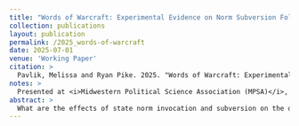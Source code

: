 ```yaml
---
title: "Words of Warcraft: Experimental Evidence on Norm Subversion Following Russia's Invasion of Ukraine"
collection: publications
layout: publication
permalink: /2025_words-of-warcraft
date: 2025-07-01
venue: 'Working Paper'
citation: >
  Pavlik, Melissa and Ryan Pike. 2025. "Words of Warcraft: Experimental Evidence on Norm Subversion Following Russia's Invasion of Ukraine." <i>Working paper</i>.
notes: >
  Presented at <i>Midwestern Political Science Association (MPSA)</i>, 2023; <i>American Political Science Association (APSA)</i>, 2024; and <i>European Political Science Association (EPSA)</i>, 2024 and 2025. Work supported by the Nuclear Security Program at the MacMillian Center for International and Area Studies at Yale University (2024), and the Multidisciplinary Experimental Research Grant at the Institute for Social and Policy Studies at Yale University (2024). Draft available upon request.
abstract: >
  What are the effects of state norm invocation and subversion on the opinions of foreign audiences? During geopolitical crises, states often use and adapt normative principles underlying the Liberal International Order (LIO) to mitigate backlash and justify their positions. This framing tactic is not just aimed at other states, but at key domestic populations in third-party states, especially with the advent of social media. We assess the effectiveness of norm invocation and subversion by rival geopolitical powers in the context of the ongoing War in Ukraine, and in particular how norm usage affects populations differently depending on whether or not they are liberal. Using a novel survey experiment design with interactive mock social media posts, we show how rival states' framing of the Ukraine crisis with normative principles affects political beliefs in Hungary, Germany, and the U.S. We find that that norm usage shifts public opinion more than either unrelated sports posts or posts justifying actions of self-interest. However, regardless of the actor invoking the norm, these posts shift respondents views <i>against</i> Russian stances in the war, and towards greater approval of the LIO. Meanwhile, heterogeneity analysis reveals that differences in reactions between liberals and illiberals are driving the vast majority of the average treatment effects we observe. Whereas illiberals tend to demonstrate few subgroup effects depending on treatment type, liberals are much more likely to reject subversion by increasing support for key tenants of the LIO and support for policy interventions that favor Ukraine. These findings provide support for our argument that, in a similar fashion to domestic democratic backsliding, international transgressions are largely objected to by liberals, while illiberals are indifferent.
---
```

